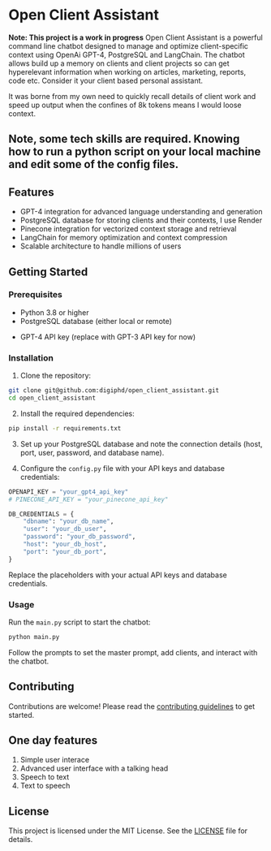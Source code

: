# Open Client Assistant
**Note: This project is a work in progress**
Open Client Assistant is a powerful command line chatbot designed to manage and optimize client-specific context using OpenAi GPT-4, PostgreSQL and LangChain. The chatbot allows build up a memory on clients and client projects so can get hyperelevant information when working on articles, marketing, reports, code etc. Consider it your client based personal assistant.

It was borne from my own need to quickly recall details of client work and speed up output when the confines of 8k tokens means I would loose context.

## Note, some tech skills are required. Knowing how to run a python script on your local machine and edit some of the config files.

## Features

- GPT-4 integration for advanced language understanding and generation
- PostgreSQL database for storing clients and their contexts, I use Render
- Pinecone integration for vectorized context storage and retrieval
- LangChain for memory optimization and context compression
- Scalable architecture to handle millions of users

## Getting Started

### Prerequisites

- Python 3.8 or higher
- PostgreSQL database (either local or remote)
<!-- - Pinecone API key -->
- GPT-4 API key (replace with GPT-3 API key for now)

### Installation

1. Clone the repository:

```bash
git clone git@github.com:digiphd/open_client_assistant.git
cd open_client_assistant
```

2. Install the required dependencies:

```bash
pip install -r requirements.txt
```

3. Set up your PostgreSQL database and note the connection details (host, port, user, password, and database name).

4. Configure the `config.py` file with your API keys and database credentials:

```python
OPENAPI_KEY = "your_gpt4_api_key"
# PINECONE_API_KEY = "your_pinecone_api_key"

DB_CREDENTIALS = {
    "dbname": "your_db_name",
    "user": "your_db_user",
    "password": "your_db_password",
    "host": "your_db_host",
    "port": "your_db_port",
}
```

Replace the placeholders with your actual API keys and database credentials.

### Usage

Run the `main.py` script to start the chatbot:

```bash
python main.py
```

Follow the prompts to set the master prompt, add clients, and interact with the chatbot.

## Contributing

Contributions are welcome! Please read the [contributing guidelines](CONTRIBUTING.md) to get started.

## One day features
1. Simple user interace
2. Advanced user interface with a talking head
3. Speech to text
4. Text to speech


## License

This project is licensed under the MIT License. See the [LICENSE](LICENSE) file for details.

